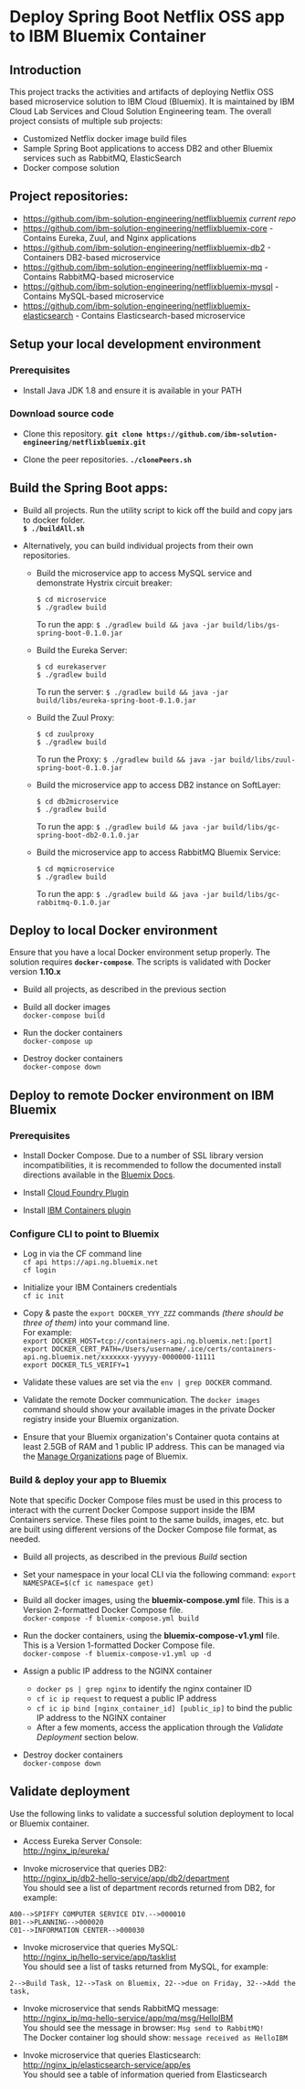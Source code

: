 # Deploy Spring Boot Netflix OSS app to IBM Bluemix Container

## Introduction

This project tracks the activities and artifacts of deploying Netflix OSS based microservice solution to IBM Cloud (Bluemix).
It is maintained by IBM Cloud Lab Services and Cloud Solution Engineering team.
The overall project consists of multiple sub projects:

 - Customized Netflix docker image build files
 - Sample Spring Boot applications to access DB2 and other Bluemix services such as RabbitMQ, ElasticSearch
 - Docker compose solution

## Project repositories:

 - https://github.com/ibm-solution-engineering/netflixbluemix _current repo_
 - https://github.com/ibm-solution-engineering/netflixbluemix-core - Contains Eureka, Zuul, and Nginx applications
 - https://github.com/ibm-solution-engineering/netflixbluemix-db2 - Containers DB2-based microservice
 - https://github.com/ibm-solution-engineering/netflixbluemix-mq - Contains RabbitMQ-based microservice
 - https://github.com/ibm-solution-engineering/netflixbluemix-mysql - Contains MySQL-based microservice
 - https://github.com/ibm-solution-engineering/netflixbluemix-elasticsearch - Contains Elasticsearch-based microservice

## Setup your local development environment

### Prerequisites

- Install Java JDK 1.8 and ensure it is available in your PATH

### Download source code

- Clone this repository.
     **`git clone https://github.com/ibm-solution-engineering/netflixbluemix.git`**

- Clone the peer repositories.
     **`./clonePeers.sh`**

## Build the Spring Boot apps:
- Build all projects.
  Run the utility script to kick off the build and copy jars to docker folder.  
     **`$ ./buildAll.sh`**    

- Alternatively, you can build individual projects from their own repositories.

  - Build the microservice app to access MySQL service and demonstrate Hystrix circuit breaker:

   	`$ cd microservice`  
   	`$ ./gradlew build`

    To run the app:
   	`$ ./gradlew build && java -jar build/libs/gs-spring-boot-0.1.0.jar`

  - Build the Eureka Server:

   	`$ cd eurekaserver`  
   	`$ ./gradlew build`

   	To run the server:
   	`$ ./gradlew build && java -jar build/libs/eureka-spring-boot-0.1.0.jar`  

  - Build the Zuul Proxy:

   	`$ cd zuulproxy`  
   	`$ ./gradlew build`  

   	To run the Proxy:
   	`$ ./gradlew build && java -jar build/libs/zuul-spring-boot-0.1.0.jar`  

  - Build the microservice app to access DB2 instance on SoftLayer:

   	`$ cd db2microservice`  
   	`$ ./gradlew build`  

   	To run the app:
   	`$ ./gradlew build && java -jar build/libs/gc-spring-boot-db2-0.1.0.jar`  

  - Build the microservice app to access RabbitMQ Bluemix Service:

   	`$ cd mqmicroservice`  
   	`$ ./gradlew build`  

   	To run the app:
   	`$ ./gradlew build && java -jar build/libs/gc-rabbitmq-0.1.0.jar`  

## Deploy to local Docker environment

 Ensure that you have a local Docker environment setup properly. The solution requires **`docker-compose`**.
 The scripts is validated with Docker version **1.10.x**

- Build all projects, as described in the previous section

- Build all docker images  
     `docker-compose build`

- Run the docker containers  
     `docker-compose up`  

- Destroy docker containers  
     `docker-compose down`  

## Deploy to remote Docker environment on IBM Bluemix

### Prerequisites

- Install Docker Compose.
  Due to a number of SSL library version incompatibilities, it is recommended to follow the documented install directions available in the [Bluemix Docs](https://new-console.ng.bluemix.net/docs/containers/container_cli_ov.html#container_cli_compose_install).

- Install [Cloud Foundry Plugin](https://new-console.ng.bluemix.net/docs/cli/index.html#cli)

- Install [IBM Containers plugin](https://new-console.ng.bluemix.net/docs/containers/container_cli_ov.html#container_cli_ov)

### Configure CLI to point to Bluemix

- Log in via the CF command line  
    `cf api https://api.ng.bluemix.net`  
    `cf login`

- Initialize your IBM Containers credentials  
    `cf ic init`

- Copy & paste the `export DOCKER_YYY_ZZZ` commands _(there should be three of them)_ into your command line.  
  For example:  
`export DOCKER_HOST=tcp://containers-api.ng.bluemix.net:[port]`  
`export DOCKER_CERT_PATH=/Users/username/.ice/certs/containers-api.ng.bluemix.net/xxxxxxx-yyyyyy-0000000-11111`  
`export DOCKER_TLS_VERIFY=1`  

- Validate these values are set via the `env | grep DOCKER` command.

- Validate the remote Docker communication.  The `docker images` command should show your available images in the private Docker registry inside your Bluemix organization.

- Ensure that your Bluemix organization's Container quota contains at least 2.5GB of RAM and 1 public IP address.  This can be managed via the [Manage Organizations](https://new-console.ng.bluemix.net/?direct=classic/#/manage/type=org&tabId=users) page of Bluemix.

### Build & deploy your app to Bluemix

Note that specific Docker Compose files must be used in this process to interact with the current Docker Compose support inside the IBM Containers service.  These files point to the same builds, images, etc. but are built using different versions of the Docker Compose file format, as needed.

- Build all projects, as described in the previous *Build* section

- Set your namespace in your local CLI via the following command:
     `export NAMESPACE=$(cf ic namespace get)`

- Build all docker images, using the **bluemix-compose.yml** file.  This is a Version 2-formatted Docker Compose file.  
     `docker-compose -f bluemix-compose.yml build`

- Run the docker containers, using the **bluemix-compose-v1.yml** file.  This is a Version 1-formatted Docker Compose file.  
     `docker-compose -f bluemix-compose-v1.yml up -d`  

- Assign a public IP address to the NGINX container
     - `docker ps | grep nginx` to identify the nginx container ID
     - `cf ic ip request` to request a public IP address
     - `cf ic ip bind [nginx_container_id] [public_ip]` to bind the public IP address to the NGINX container
     - After a few moments, access the application through the *Validate Deployment* section below.

- Destroy docker containers  
     `docker-compose down`  

## Validate deployment
Use the following links to validate a successful solution deployment to local or Bluemix container.

- Access Eureka Server Console:  
    [http://nginx_ip/eureka/](http://nginx_ip/eureka/)  

- Invoke microservice that queries DB2:  
    [http://nginx_ip/db2-hello-service/app/db2/department](http://nginx_ip/db2-hello-service/app/db2/department)    
    You should see a list of department records returned from DB2, for example:
```
A00-->SPIFFY COMPUTER SERVICE DIV.-->000010
B01-->PLANNING-->000020  
C01-->INFORMATION CENTER-->000030
```

- Invoke microservice that queries MySQL:  
    [http://nginx_ip/hello-service/app/tasklist](http://nginx_ip/hello-service/app/tasklist)    
    You should see a list of tasks returned from MySQL, for example:
```
2-->Build Task, 12-->Task on Bluemix, 22-->due on Friday, 32-->Add the task,
```

- Invoke microservice that sends RabbitMQ message:  
    [http://nginx_ip/mq-hello-service/app/mq/msg/HelloIBM](http://nginx_ip/mq-hello-service/app/mq/msg/HelloIBM)  
  You should see the message in browser: `Msg send to RabbitMQ!`  
  The Docker container log should show: `message received as HelloIBM`  

- Invoke microservice that queries Elasticsearch:  
    [http://nginx_ip/elasticsearch-service/app/es](http://nginx_ip/elasticsearch-service/app/es)    
    You should see a table of information queried from Elasticsearch
